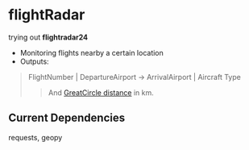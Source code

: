 # flightRadar
  trying out <strong>flightradar24</strong>
- Monitoring flights nearby a certain location
- Outputs: 
>FlightNumber | DepartureAirport -> ArrivalAirport | Aircraft Type
> >And [GreatCircle distance](http://en.wikipedia.org/wiki/Great-circle_distance) in km.
## Current Dependencies
requests, geopy
